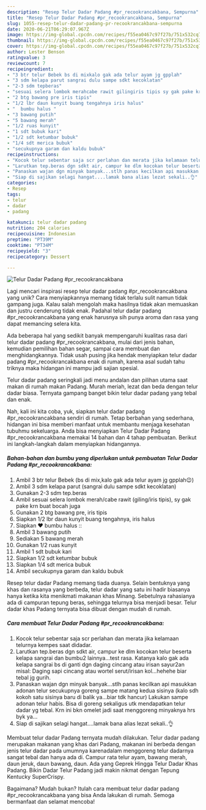 ```yaml
---
description: "Resep Telur Dadar Padang #pr_recookrancakbana, Sempurna"
title: "Resep Telur Dadar Padang #pr_recookrancakbana, Sempurna"
slug: 1055-resep-telur-dadar-padang-pr-recookrancakbana-sempurna
date: 2020-06-21T06:29:07.967Z
image: https://img-global.cpcdn.com/recipes/f55ea0467c97f27b/751x532cq70/telur-dadar-padang-pr_recookrancakbana-foto-resep-utama.jpg
thumbnail: https://img-global.cpcdn.com/recipes/f55ea0467c97f27b/751x532cq70/telur-dadar-padang-pr_recookrancakbana-foto-resep-utama.jpg
cover: https://img-global.cpcdn.com/recipes/f55ea0467c97f27b/751x532cq70/telur-dadar-padang-pr_recookrancakbana-foto-resep-utama.jpg
author: Lester Benson
ratingvalue: 3
reviewcount: 7
recipeingredient:
- "3 btr telur Bebek bs di mixkalo gak ada telur ayam jg gpplah"
- "3 sdm kelapa parut sangrai dulu sampe sdkt kecoklatan"
- "2-3 sdm tepberas"
- "sesuai selera lombok merahcabe rawit gilingiris tipis sy gak pake krn buat bocah juga"
- "2 btg bawang pre iris tipis"
- "1/2 lbr daun kunyit buang tengahnya iris halus"
- "  bumbu halus "
- "3 bawang putih"
- "5 bawang merah"
- "1/2 ruas kunyit"
- "1 sdt bubuk kari"
- "1/2 sdt ketumbar bubuk"
- "1/4 sdt merica bubuk"
- "secukupnya garam dan kaldu bubuk"
recipeinstructions:
- "Kocok telur sebentar saja scr perlahan dan merata jika kelamaan telurnya kempes saat didadar."
- "Larutkan tep.beras dgn sdkt air, campur ke dlm kocokan telur beserta kelapa sangrai dan bumbu2 lainnya...test rasa. Katanya kalo gak ada kelapa sangrai bs di ganti dgn daging cincang atau irisan sayur2an misal: Daging sapi cincang atau wortel serut/irisan kol...hehehe biar tebal jg gurih."
- "Panaskan wajan dgn minyak banyak...stlh panas kecilkan api masukkan adonan telur secukupnya goreng sampe matang kedua sisinya (kalo sdh kokoh satu sisinya baru di balik ya...biar tdk hancur) Lakukan sampe adonan telur habis. Bisa di goreng sekaligus utk mendapatkan telur dadar yg tebal. Krn ini bkn omelet jadi saat menggoreng minyaknya hrs byk ya..."
- "Siap di sajikan selagi hangat....lamak bana alias lezat sekali..👌"
categories:
- Resep
tags:
- telur
- dadar
- padang

katakunci: telur dadar padang 
nutrition: 204 calories
recipecuisine: Indonesian
preptime: "PT39M"
cooktime: "PT34M"
recipeyield: "3"
recipecategory: Dessert

---
```



![Telur Dadar Padang #pr_recookrancakbana](https://img-global.cpcdn.com/recipes/f55ea0467c97f27b/751x532cq70/telur-dadar-padang-pr_recookrancakbana-foto-resep-utama.jpg)

Lagi mencari inspirasi resep telur dadar padang #pr_recookrancakbana yang unik? Cara menyiapkannya memang tidak terlalu sulit namun tidak gampang juga. Kalau salah mengolah maka hasilnya tidak akan memuaskan dan justru cenderung tidak enak. Padahal telur dadar padang #pr_recookrancakbana yang enak harusnya sih punya aroma dan rasa yang dapat memancing selera kita.

Ada beberapa hal yang sedikit banyak mempengaruhi kualitas rasa dari telur dadar padang #pr_recookrancakbana, mulai dari jenis bahan, kemudian pemilihan bahan segar, sampai cara membuat dan menghidangkannya. Tidak usah pusing jika hendak menyiapkan telur dadar padang #pr_recookrancakbana enak di rumah, karena asal sudah tahu triknya maka hidangan ini mampu jadi sajian spesial.

Telur dadar padang seringkali jadi menu andalan dan pilihan utama saat makan di rumah makan Padang. Murah meriah, lezat dan beda dengan telur dadar biasa. Ternyata gampang banget bikin telur dadar padang yang tebal dan enak.


Nah, kali ini kita coba, yuk, siapkan telur dadar padang #pr_recookrancakbana sendiri di rumah. Tetap berbahan yang sederhana, hidangan ini bisa memberi manfaat untuk membantu menjaga kesehatan tubuhmu sekeluarga. Anda bisa menyiapkan Telur Dadar Padang #pr_recookrancakbana memakai 14 bahan dan 4 tahap pembuatan. Berikut ini langkah-langkah dalam menyiapkan hidangannya.

<!--inarticleads1-->

##### Bahan-bahan dan bumbu yang diperlukan untuk pembuatan Telur Dadar Padang #pr_recookrancakbana:

1. Ambil 3 btr telur Bebek (bs di mix,kalo gak ada telur ayam jg gpplah😉)
1. Ambil 3 sdm kelapa parut (sangrai dulu sampe sdkt kecoklatan)
1. Gunakan 2-3 sdm tep.beras
1. Ambil sesuai selera lombok merah/cabe rawit (giling/iris tipis), sy gak pake krn buat bocah juga
1. Gunakan 2 btg bawang pre, iris tipis
1. Siapkan 1/2 lbr daun kunyit buang tengahnya, iris halus
1. Siapkan  ❤ bumbu halus ::
1. Ambil 3 bawang putih
1. Sediakan 5 bawang merah
1. Gunakan 1/2 ruas kunyit
1. Ambil 1 sdt bubuk kari
1. Siapkan 1/2 sdt ketumbar bubuk
1. Siapkan 1/4 sdt merica bubuk
1. Ambil secukupnya garam dan kaldu bubuk


Resep telur dadar Padang memang tiada duanya. Selain bentuknya yang khas dan rasanya yang berbeda, telur dadar yang satu ini hadir biasanya hanya ketika kita menikmati makanan khas Minang. Sebetulnya rahasianya ada di campuran tepung beras, sehingga telurnya bisa menjadi besar. Telur dadar khas Padang ternyata bisa dibuat dengan mudah di rumah. 

<!--inarticleads2-->

##### Cara membuat Telur Dadar Padang #pr_recookrancakbana:

1. Kocok telur sebentar saja scr perlahan dan merata jika kelamaan telurnya kempes saat didadar.
1. Larutkan tep.beras dgn sdkt air, campur ke dlm kocokan telur beserta kelapa sangrai dan bumbu2 lainnya...test rasa. Katanya kalo gak ada kelapa sangrai bs di ganti dgn daging cincang atau irisan sayur2an misal: Daging sapi cincang atau wortel serut/irisan kol...hehehe biar tebal jg gurih.
1. Panaskan wajan dgn minyak banyak...stlh panas kecilkan api masukkan adonan telur secukupnya goreng sampe matang kedua sisinya (kalo sdh kokoh satu sisinya baru di balik ya...biar tdk hancur) Lakukan sampe adonan telur habis. Bisa di goreng sekaligus utk mendapatkan telur dadar yg tebal. Krn ini bkn omelet jadi saat menggoreng minyaknya hrs byk ya...
1. Siap di sajikan selagi hangat....lamak bana alias lezat sekali..👌


Membuat telur dadar Padang ternyata mudah dilakukan. Telur dadar padang merupakan makanan yang khas dari Padang, makanan ini berbeda dengan jenis telur dadar pada umumnya karenadalam menggoreng telur dadarnya sangat tebal dan hanya ada di. Campur rata telur ayam, bawang merah, daun jeruk, daun bawang, daun. Ada yang Geprek Hingga Telur Dadar Khas Padang. Bikin Dadar Telur Padang jadi makin nikmat dengan Tepung Kentucky SuperCrispy. 

Bagaimana? Mudah bukan? Itulah cara membuat telur dadar padang #pr_recookrancakbana yang bisa Anda lakukan di rumah. Semoga bermanfaat dan selamat mencoba!
